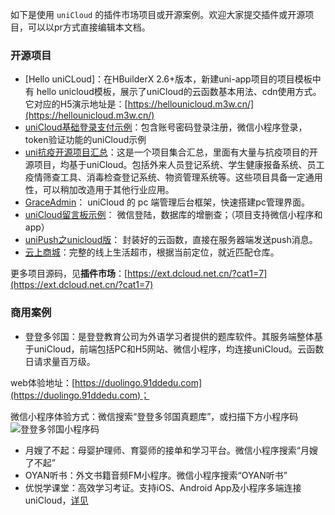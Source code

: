 如下是使用 ``uniCloud`` 的插件市场项目或开源案例。欢迎大家提交插件或开源项目，可以以pr方式直接编辑本文档。

### 开源项目

- [Hello uniCLoud]：在HBuilderX 2.6+版本，新建uni-app项目的项目模板中有 hello unicloud模板，展示了uniCloud的云函数基本用法、cdn使用方式。它对应的H5演示地址是：[https://hellounicloud.m3w.cn/](https://hellounicloud.m3w.cn/)
- [uniCloud基础登录支付示例](https://ext.dcloud.net.cn/plugin?id=1268)：包含账号密码登录注册，微信小程序登录，token验证功能的uniCloud示例
- [uni抗疫开源项目汇总](https://gitee.com/dcloud/xinguan2020)：这是一个项目集合汇总，里面有大量与抗疫项目的开源项目，均基于uniCloud。包括外来人员登记系统、学生健康报备系统、员工疫情筛查工具、消毒检查登记系统、物资管理系统等。这些项目具备一定通用性，可以稍加改造用于其他行业应用。
- [GraceAdmin](https://ext.dcloud.net.cn/plugin?id=1347)： uniCloud 的 pc 端管理后台框架，快速搭建pc管理界面。
- [uniCloud留言板示例](https://ext.dcloud.net.cn/plugin?id=1267)： 微信登陆，数据库的增删查；（项目支持微信小程序和app）
- [uniPush之unicloud版](https://ext.dcloud.net.cn/plugin?id=1680)： 封装好的云函数，直接在服务器端发送push消息。
- [云上商城](https://ext.dcloud.net.cn/plugin?id=1989)：完整的线上生活超市，根据当前定位，就近匹配仓库。

更多项目源码，见**插件市场**：[https://ext.dcloud.net.cn/?cat1=7](https://ext.dcloud.net.cn/?cat1=7)

### 商用案例
- 登登多邻国：是登登教育公司为外语学习者提供的题库软件。其服务端整体基于uniCloud，前端包括PC和H5网站、微信小程序，均连接uniCloud。云函数日请求量百万级。

web体验地址：[https://duolingo.91ddedu.com](https://duolingo.91ddedu.com)；

微信小程序体验方式：微信搜索“登登多邻国真题库”，或扫描下方小程序码
![登登多邻国小程序码](https://duolingo.91ddedu.com/static/miniapp.4a4ddf6b.jpg)

- 月嫂了不起：母婴护理师、育婴师的接单和学习平台。微信小程序搜索“月嫂了不起”
- OYAN听书：外文书籍音频FM小程序。微信小程序搜索“OYAN听书”
- 优悦学课堂：高效学习考证。支持iOS、Android App及小程序多端连接uniCloud，[详见](https://school.youyuexue.com/#/downLoad)
